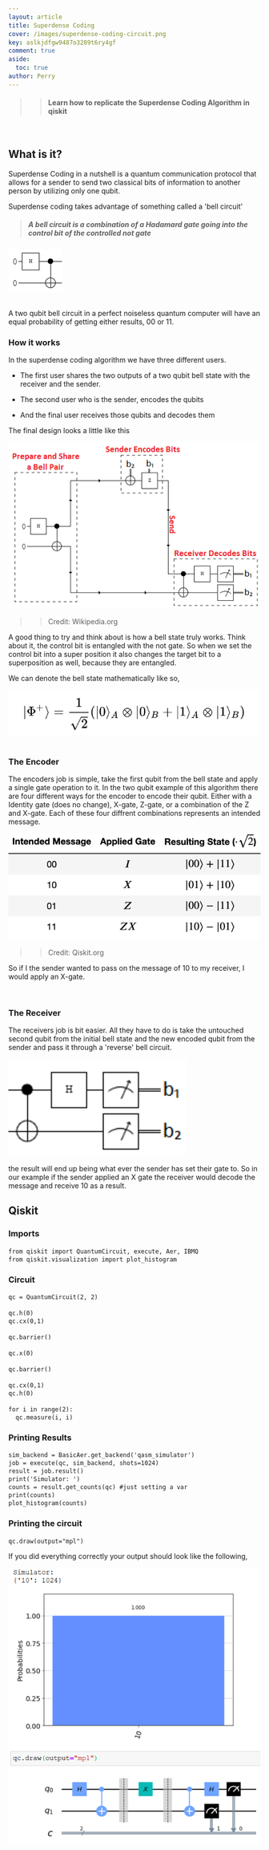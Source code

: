 ```yaml
---
layout: article
title: Superdense Coding
cover: /images/superdense-coding-circuit.png
key: aslkjdfgw9487o3289t6ry4gf
comment: true
aside:
  toc: true
author: Perry
---
```


>> #### Learn how to replicate the Superdense Coding Algorithm in qiskit

<br>

<!--more-->

<!--<script>

  let xmlHttp = new XMLHttpRequest();
  xmlHttp.open('GET', 'https://hitcounter.pythonanywhere.com/count', false);
  xmlHttp.send(null);
  count = xmlHttp.responseText;

</script>

<center>
<div class="card">
  <div class="card__content">
    <p class="warning">
    Views: <Strong>
    <script type="text/javascript">
            document.write(count)
    </script>
    </Strong>
    </p>
  </div>
</div>
</center> -->

## What is it?

Superdense Coding in a nutshell is a quantum communication protocol that allows for a sender to send two classical bits of information to another person by utilizing only one qubit.

Superdense coding takes advantage of something called a 'bell circuit' 

> ##### A bell circuit is a combination of a Hadamard gate going into the control bit of the controlled not gate

<div class="card">
  <div class="card__image">
    <img class="image" src="/images/bell.png"/>
  </div>
</div>

<br>

A two qubit bell circuit in a perfect noiseless quantum computer will have an equal probability of getting either results, 00 or 11.

### How it works

In the superdense coding algorithm we have three different users.

* The first user shares the two outputs of a two qubit bell state with the receiver and the sender.

* The second user who is the sender, encodes the qubits 

* And the final user receives those qubits and decodes them

The final design looks a little like this

<div class="card">
  <div class="card__image">
    <img class="image" src="/images/superdense-coding-circuit-1.png"/>
  </div>
</div>

>> Credit: Wikipedia.org

A good thing to try and think about is how a bell state truly works. Think about it, the control bit is entangled with the not gate. So when we set the control bit into a super position it also changes the target bit to a superposition as well, because they are entangled. 

We can denote the bell state mathematically like so,

<div class="card">
  <div class="card__image">
    <img class="image" src="/images/quantum-bell-state.png"/>
  </div>
</div>

<br>

### The Encoder 

The encoders job is simple, take the first qubit from the bell state and apply a single gate operation to it. In the two qubit example of this algorithm there are four different ways for the encoder to encode their qubit. Either with a Identity gate (does no change), X-gate, Z-gate, or a combination of the Z and X-gate. Each of these four diffrent combinations represents an intended message. 

<div class="card">
  <div class="card__image">
    <img class="image" src="/images/superdense-coding-protocol.png"/>
  </div>
</div>

>> Credit: Qiskit.org

So if I the sender wanted to pass on the message of 10 to my receiver, I would apply an X-gate.

<br>

### The Receiver 

The receivers job is bit easier. All they have to do is take the untouched second qubit from the initial bell state and the new encoded qubit from the sender and pass it through a 'reverse' bell circuit. 

<div class="card">
  <div class="card__image">
    <img class="image" src="/images/superdense-coding-qiskit.png"/>
  </div>
</div>

the result will end up being what ever the sender has set their gate to. So in our example if the sender applied an X gate the receiver would decode the message and receive 10 as a result.

## Qiskit 

### Imports

    from qiskit import QuantumCircuit, execute, Aer, IBMQ
    from qiskit.visualization import plot_histogram

### Circuit

    qc = QuantumCircuit(2, 2)

    qc.h(0)
    qc.cx(0,1)

    qc.barrier()

    qc.x(0)

    qc.barrier()

    qc.cx(0,1)
    qc.h(0)

    for i in range(2):
      qc.measure(i, i)
    
### Printing Results

    sim_backend = BasicAer.get_backend('qasm_simulator')
    job = execute(qc, sim_backend, shots=1024)
    result = job.result()
    print('Simulator: ')
    counts = result.get_counts(qc) #just setting a var
    print(counts)
    plot_histogram(counts)

### Printing the circuit

    qc.draw(output="mpl")

If you did everything correctly your output should look like the following,

<div class="card">
  <div class="card__image">
    <img class="image" src="/images/superdense-coding-experiment.png"/>
  </div>
</div>
